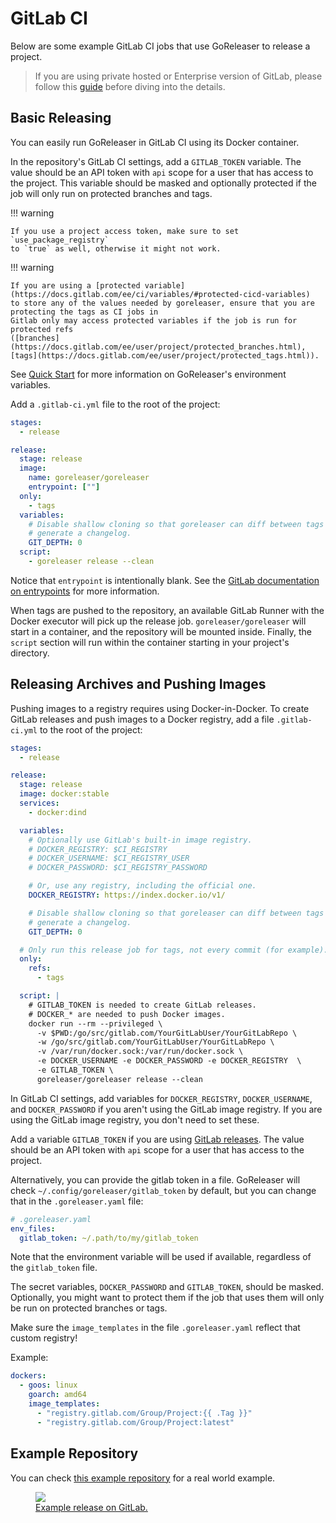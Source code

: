 # GitLab CI

Below are some example GitLab CI jobs that use GoReleaser to release a project.

> If you are using private hosted or Enterprise version of GitLab, please follow this [guide](/scm/gitlab/) before diving into the details.

## Basic Releasing

You can easily run GoReleaser in GitLab CI using its Docker container.

In the repository's GitLab CI settings, add a `GITLAB_TOKEN` variable. The value should
be an API token with `api` scope for a user that has access to the project. This
variable should be masked and optionally protected if the job will only run on
protected branches and tags.

!!! warning

    If you use a project access token, make sure to set `use_package_registry`
    to `true` as well, otherwise it might not work.

!!! warning

    If you are using a [protected variable](https://docs.gitlab.com/ee/ci/variables/#protected-cicd-variables)
    to store any of the values needed by goreleaser, ensure that you are protecting the tags as CI jobs in
    Gitlab only may access protected variables if the job is run for protected refs
    ([branches](https://docs.gitlab.com/ee/user/project/protected_branches.html),
    [tags](https://docs.gitlab.com/ee/user/project/protected_tags.html)).

See [Quick Start](https://goreleaser.com/quick-start/) for more information on
GoReleaser's environment variables.

Add a `.gitlab-ci.yml` file to the root of the project:

```yaml
stages:
  - release

release:
  stage: release
  image:
    name: goreleaser/goreleaser
    entrypoint: [""]
  only:
    - tags
  variables:
    # Disable shallow cloning so that goreleaser can diff between tags to
    # generate a changelog.
    GIT_DEPTH: 0
  script:
    - goreleaser release --clean
```

Notice that `entrypoint` is intentionally blank. See the
[GitLab documentation on entrypoints](https://docs.gitlab.com/ee/ci/docker/using_docker_images.html#overriding-the-entrypoint-of-an-image)
for more information.

When tags are pushed to the repository,
an available GitLab Runner with the Docker executor will pick up the release job.
`goreleaser/goreleaser` will start in a container, and the repository will be mounted inside.
Finally, the `script` section will run within the container starting in your project's directory.

## Releasing Archives and Pushing Images

Pushing images to a registry requires using Docker-in-Docker. To create GitLab releases and push
images to a Docker registry, add a file `.gitlab-ci.yml` to the root of the project:

```yaml
stages:
  - release

release:
  stage: release
  image: docker:stable
  services:
    - docker:dind

  variables:
    # Optionally use GitLab's built-in image registry.
    # DOCKER_REGISTRY: $CI_REGISTRY
    # DOCKER_USERNAME: $CI_REGISTRY_USER
    # DOCKER_PASSWORD: $CI_REGISTRY_PASSWORD

    # Or, use any registry, including the official one.
    DOCKER_REGISTRY: https://index.docker.io/v1/

    # Disable shallow cloning so that goreleaser can diff between tags to
    # generate a changelog.
    GIT_DEPTH: 0

  # Only run this release job for tags, not every commit (for example).
  only:
    refs:
      - tags

  script: |
    # GITLAB_TOKEN is needed to create GitLab releases.
    # DOCKER_* are needed to push Docker images.
    docker run --rm --privileged \
      -v $PWD:/go/src/gitlab.com/YourGitLabUser/YourGitLabRepo \
      -w /go/src/gitlab.com/YourGitLabUser/YourGitLabRepo \
      -v /var/run/docker.sock:/var/run/docker.sock \
      -e DOCKER_USERNAME -e DOCKER_PASSWORD -e DOCKER_REGISTRY  \
      -e GITLAB_TOKEN \
      goreleaser/goreleaser release --clean
```

In GitLab CI settings, add variables for `DOCKER_REGISTRY`, `DOCKER_USERNAME`,
and `DOCKER_PASSWORD` if you aren't using the GitLab image registry. If you are
using the GitLab image registry, you don't need to set these.

Add a variable `GITLAB_TOKEN` if you are using [GitLab
releases](https://docs.gitlab.com/ce/user/project/releases/). The value should
be an API token with `api` scope for a user that has access to the project.

Alternatively, you can provide the gitlab token in a file. GoReleaser will check
`~/.config/goreleaser/gitlab_token` by default, but you can change that in the
`.goreleaser.yaml` file:

```yaml
# .goreleaser.yaml
env_files:
  gitlab_token: ~/.path/to/my/gitlab_token
```

Note that the environment variable will be used if available, regardless of the
`gitlab_token` file.

The secret variables, `DOCKER_PASSWORD` and `GITLAB_TOKEN`, should be masked.
Optionally, you might want to protect them if the job that uses them will only
be run on protected branches or tags.

Make sure the `image_templates` in the file `.goreleaser.yaml` reflect that
custom registry!

Example:

```yaml
dockers:
  - goos: linux
    goarch: amd64
    image_templates:
      - "registry.gitlab.com/Group/Project:{{ .Tag }}"
      - "registry.gitlab.com/Group/Project:latest"
```

## Example Repository

You can check [this example repository](https://gitlab.com/goreleaser/example) for a real world example.

<a href="https://gitlab.com/goreleaser/example/-/releases">
  <figure>
    <img src="https://img.carlosbecker.dev/goreleaser-gitlab.png"/>
    <figcaption>Example release on GitLab.</figcaption>
  </figure>
</a>
